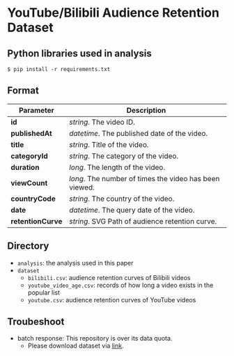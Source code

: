 # YouTube/Bilibili Audience Retention Dataset

## Python libraries used in analysis
```
$ pip install -r requirements.txt
```

## Format

|__Parameter__|__Description__|
|-------------|---------------|
|__id__|_string_. The video ID.|
|__publishedAt__|_datetime_. The published date of the video.|
|__title__|_string_. Title of the video.|
|__categoryId__|_string_. The category of the video.|
|__duration__|_long_. The length of the video.|
|__viewCount__|_long_. The number of times the video has been viewed.|
|__countryCode__|_string_. The country of the video.|
|__date__|_datetime_. The query date of the video.|
|__retentionCurve__|_string_. SVG Path of audience retention curve.|

## Directory
* `analysis`: the analysis used in this paper
* `dataset`
  * `bilibili.csv`: audience retention curves of Bilibili videos
  * `youtube_video_age.csv`: records of how long a video exists in the popular list
  * `youtube.csv`: audience retention curves of YouTube videos

## Troubeshoot
* batch response: This repository is over its data quota.
  - Please download dataset via [link](https://uofi.box.com/s/0hij3kwm9bg83x9dyd0pal9ipalhg0r9).